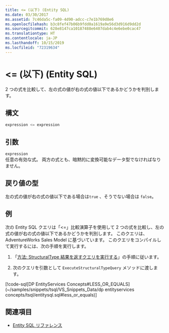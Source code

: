 ```yaml
---
title: <= (以下) (Entity SQL)
ms.date: 03/30/2017
ms.assetid: 7c46da5c-fa09-4d90-adcc-c7e1b769d8e6
ms.openlocfilehash: b3c8fef47b06b9fdd0a1619a9e56d3d916d9dd2d
ms.sourcegitcommit: 628e8147ca10187488e6407dab4c4e6ebe0cac47
ms.translationtype: HT
ms.contentlocale: ja-JP
ms.lasthandoff: 10/15/2019
ms.locfileid: "72319634"
---
```

# <a name="-less-than-or-equal-to-entity-sql"></a>\<= (以下) (Entity SQL)
2 つの式を比較して、左の式の値が右の式の値以下であるかどうかを判別します。  
  
## <a name="syntax"></a>構文  
  
```sql  
expression <= expression  
```  
  
## <a name="arguments"></a>引数  
 `expression`  
 任意の有効な式。 両方の式とも、暗黙的に変換可能なデータ型でなければなりません。  
  
## <a name="result-types"></a>戻り値の型  
 左の式の値が右の式の値以下である場合は`true` 、そうでない場合は `false`。  
  
## <a name="example"></a>例  
 次の Entity SQL クエリは「<=」比較演算子を使用して 2 つの式を比較し、左の式の値が右の式の値以下であるかどうかを判別します。 このクエリは、AdventureWorks Sales Model に基づいています。 このクエリをコンパイルして実行するには、次の手順を実行します。  
  
1. 「[方法: StructuralType 結果を返すクエリを実行する](../how-to-execute-a-query-that-returns-structuraltype-results.md)」の手順に従います。  
  
2. 次のクエリを引数として `ExecuteStructuralTypeQuery` メソッドに渡します。  
  
 [!code-sql[DP EntityServices Concepts#LESS_OR_EQUALS](~/samples/snippets/tsql/VS_Snippets_Data/dp entityservices concepts/tsql/entitysql.sql#less_or_equals)]  
  
## <a name="see-also"></a>関連項目

- [Entity SQL リファレンス](entity-sql-reference.md)
